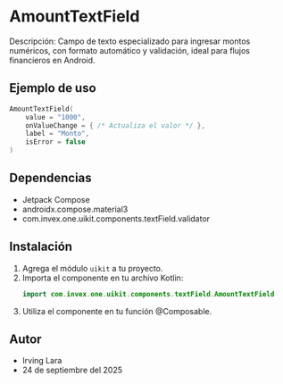 # AmountTextField

Descripción: Campo de texto especializado para ingresar montos numéricos, con formato automático y validación, ideal para flujos financieros en Android.

## Ejemplo de uso
```kotlin
AmountTextField(
    value = "1000",
    onValueChange = { /* Actualiza el valor */ },
    label = "Monto",
    isError = false
)
```

## Dependencias
- Jetpack Compose
- androidx.compose.material3
- com.invex.one.uikit.components.textField.validator

## Instalación
1. Agrega el módulo `uikit` a tu proyecto.
2. Importa el componente en tu archivo Kotlin:
   ```kotlin
   import com.invex.one.uikit.components.textField.AmountTextField
   ```
3. Utiliza el componente en tu función @Composable.

## Autor
- Irving Lara
- 24 de septiembre del 2025

